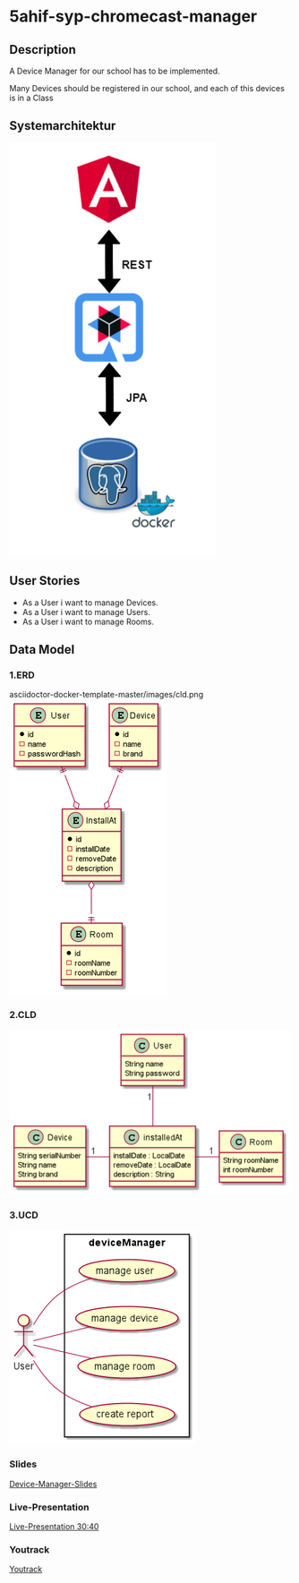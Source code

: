 # 5ahif-syp-chromecast-manager
 
## Description 
A Device Manager for our school has to be implemented.

Many Devices should be registered in our school, and each of this devices is in a Class

## Systemarchitektur
![image](asciidoctor-convert-template-main/img/sys-archi-new.png)

## User Stories

* As a User i want to manage Devices.
* As a User i want to manage Users.
* As a User i want to manage Rooms.

## Data Model

### 1.ERD
asciidoctor-docker-template-master/images/cld.png
![image](asciidoctor-docker-template-master/images/erd.png)

### 2.CLD
![image](asciidoctor-docker-template-master/images/cld.png)

### 3.UCD
![image](asciidoctor-docker-template-master/images/ucd.png)

### Slides
[Device-Manager-Slides](https://paatz.github.io/device-manager-slides/slides/demo.html#/)

### Live-Presentation
[Live-Presentation 30:40](https://www.youtube.com/watch?v=-oZP3VJ7W_c&t=30m40s)

### Youtrack
[Youtrack](https://vm81.htl-leonding.ac.at/agiles/99-275/current)
